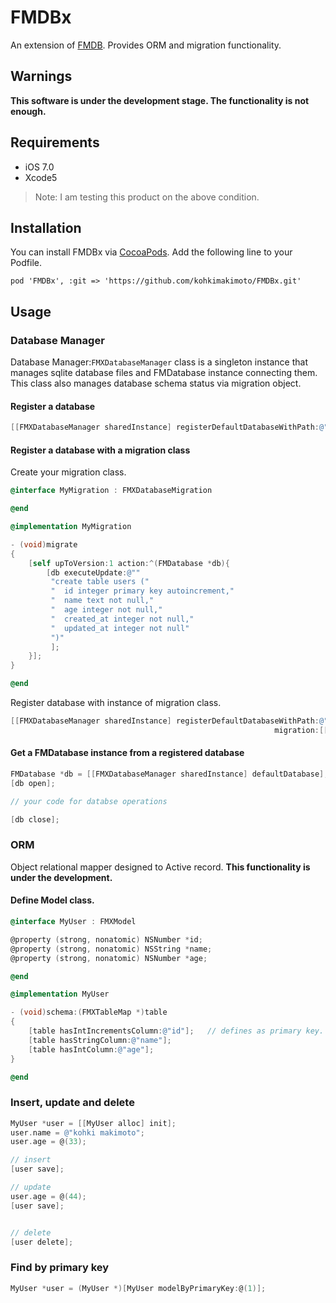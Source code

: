 # FMDBx

An extension of [FMDB](https://github.com/ccgus/fmdb). Provides ORM and migration functionality.

## Warnings

**This software is under the development stage. The functionality is not enough.**

## Requirements

* iOS 7.0
* Xcode5

> Note: I am testing this product on the above condition.

## Installation

You can install FMDBx via [CocoaPods](http://cocoapods.org).
Add the following line to your Podfile.

```
pod 'FMDBx', :git => 'https://github.com/kohkimakimoto/FMDBx.git'
```

## Usage

### Database Manager

Database Manager:`FMXDatabaseManager` class is a singleton instance that manages sqlite database files
and FMDatabase instance connecting them.
This class also manages database schema status via migration object.

#### Register a database

```Objective-C
[[FMXDatabaseManager sharedInstance] registerDefaultDatabaseWithPath:@"database.sqlite" migration:nil];
```

#### Register a database with a migration class

Create your migration class.

```Objective-C
@interface MyMigration : FMXDatabaseMigration

@end

@implementation MyMigration

- (void)migrate
{
    [self upToVersion:1 action:^(FMDatabase *db){
        [db executeUpdate:@""
         "create table users ("
         "  id integer primary key autoincrement,"
         "  name text not null,"
         "  age integer not null,"
         "  created_at integer not null,"
         "  updated_at integer not null"
         ")"
         ];
    }];
}

@end
```

Register database with instance of migration class.

```Objective-C
[[FMXDatabaseManager sharedInstance] registerDefaultDatabaseWithPath:@"database.sqlite" 
                                                           migration:[[MyMigration alloc] init]];
```

#### Get a FMDatabase instance from a registered database

```Objective-C
FMDatabase *db = [[FMXDatabaseManager sharedInstance] defaultDatabase];
[db open];

// your code for databse operations

[db close];
```

### ORM

Object relational mapper designed to Active record. 
**This functionality is under the development.**

#### Define Model class. 

```Objective-C
@interface MyUser : FMXModel

@property (strong, nonatomic) NSNumber *id;
@property (strong, nonatomic) NSString *name;
@property (strong, nonatomic) NSNumber *age;

@end

@implementation MyUser

- (void)schema:(FMXTableMap *)table
{
    [table hasIntIncrementsColumn:@"id"];   // defines as primary key.
    [table hasStringColumn:@"name"];
    [table hasIntColumn:@"age"];
}

@end
```

### Insert, update and delete

```Objective-C
MyUser *user = [[MyUser alloc] init];
user.name = @"kohki makimoto";
user.age = @(33);

// insert
[user save];

// update
user.age = @(44);
[user save];


// delete
[user delete];
```

### Find by primary key

```Objective-C
MyUser *user = (MyUser *)[MyUser modelByPrimaryKey:@(1)];
```

